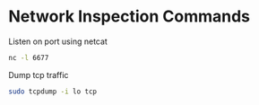 # Network Inspection Commands

Listen on port using netcat

```bash
nc -l 6677
```

Dump tcp traffic

```bash
sudo tcpdump -i lo tcp
```
